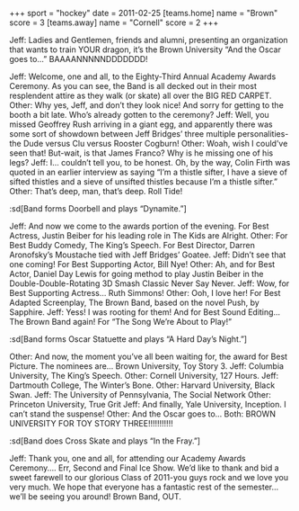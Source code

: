 +++
sport = "hockey"
date = 2011-02-25
[teams.home]
name = "Brown"
score = 3
[teams.away]
name = "Cornell"
score = 2
+++

Jeff: Ladies and Gentlemen, friends and alumni, presenting an organization that wants to train YOUR dragon, it’s the Brown University “And the Oscar goes to…” BAAAANNNNNDDDDDDD!

Jeff: Welcome, one and all, to the Eighty-Third Annual Academy Awards Ceremony. As you can see, the Band is all decked out in their most resplendent attire as they walk (or skate) all over the BIG RED CARPET. Other: Why yes, Jeff, and don’t they look nice! And sorry for getting to the booth a bit late. Who’s already gotten to the ceremony? Jeff: Well, you missed Geoffrey Rush arriving in a giant egg, and apparently there was some sort of showdown between Jeff Bridges’ three multiple personalities-the Dude versus Clu versus Rooster Cogburn! Other: Woah, wish I could’ve seen that! But-wait, is that James Franco? Why is he missing one of his legs? Jeff: I… couldn’t tell you, to be honest. Oh, by the way, Colin Firth was quoted in an earlier interview as saying “I’m a thistle sifter, I have a sieve of sifted thistles and a sieve of unsifted thistles because I’m a thistle sifter.” Other: That’s deep, man, that’s deep. Roll Tide!

:sd[Band forms Doorbell and plays “Dynamite.”]

Jeff: And now we come to the awards portion of the evening. For Best Actress, Justin Beiber for his leading role in The Kids are Alright. Other: For Best Buddy Comedy, The King’s Speech. For Best Director, Darren Aronofsky’s Moustache tied with Jeff Bridges’ Goatee. Jeff: Didn’t see that one coming! For Best Supporting Actor, Bill Nye! Other: Ah, and for Best Actor, Daniel Day Lewis for going method to play Justin Beiber in the Double-Double-Rotating 3D Smash Classic Never Say Never. Jeff: Wow, for Best Supporting Actress… Ruth Simmons! Other: Ooh, I love her! For Best Adapted Screenplay, The Brown Band, based on the novel Push, by Sapphire. Jeff: Yess! I was rooting for them! And for Best Sound Editing… The Brown Band again! For “The Song We’re About to Play!”

:sd[Band forms Oscar Statuette and plays “A Hard Day’s Night.”]

Other: And now, the moment you’ve all been waiting for, the award for Best Picture. The nominees are… Brown University, Toy Story 3. Jeff: Columbia University, The King’s Speech. Other: Cornell University, 127 Hours. Jeff: Dartmouth College, The Winter’s Bone. Other: Harvard University, Black Swan. Jeff: The University of Pennsylvania, The Social Network Other: Princeton University, True Grit Jeff: And finally, Yale University, Inception. I can’t stand the suspense! Other: And the Oscar goes to… Both: BROWN UNIVERSITY FOR TOY STORY THREE!!!!!!!!!!!

:sd[Band does Cross Skate and plays “In the Fray.”]

Jeff: Thank you, one and all, for attending our Academy Awards Ceremony…. Err, Second and Final Ice Show. We’d like to thank and bid a sweet farewell to our glorious Class of 2011-you guys rock and we love you very much. We hope that everyone has a fantastic rest of the semester… we’ll be seeing you around! Brown Band, OUT.

